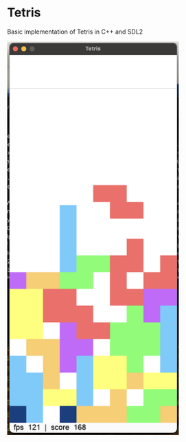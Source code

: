 # Tetris
Basic implementation of Tetris in C++ and SDL2

<img src="screenshot.png" width="400" height="auto" />